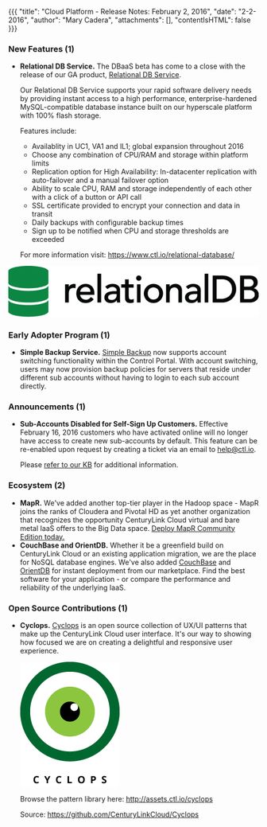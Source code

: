 {{{
"title": "Cloud Platform - Release Notes: February 2, 2016",
"date": "2-2-2016",
"author": "Mary Cadera",
"attachments": [],
"contentIsHTML": false
}}}

### New Features (1)

* __Relational DB Service.__ The DBaaS beta has come to a close with the release of our GA product, [Relational DB Service](https://www.ctl.io/relational-database/).  

	Our Relational DB Service supports your rapid software delivery needs by providing instant access to a high performance, enterprise-hardened MySQL-compatible database instance built on our hyperscale platform with 100% flash storage.  

	Features include:

	- Availablity in UC1, VA1 and IL1; global expansion throughout 2016
	- Choose any combination of CPU/RAM and storage within platform limits
	- Replication option for High Availability: In-datacenter replication with auto-failover and a manual failover option
	- Ability to scale CPU, RAM and storage independently of each other with a click of a button or API call 
	- SSL certificate provided to encrypt your connection and data in transit
	- Daily backups with configurable backup times
	- Sign up to be notified when CPU and storage thresholds are exceeded

	For more information visit: https://www.ctl.io/relational-database/

![Relational DB Logo](../images/2016-02-02-relational_db_logo.png)

### Early Adopter Program (1)

* __Simple Backup Service.__ [Simple Backup](https://www.ctl.io/simple-backup-service/) now supports account switching functionality within the Control Portal. With account switching, users may now provision backup policies for servers that reside under different sub accounts without having to login to each sub account directly.


### Announcements (1)

* __Sub-Accounts Disabled for Self-Sign Up Customers.__ Effective February 16, 2016 customers who have activated online will no longer have access to create new sub-accounts by default. This feature can be re-enabled upon request by creating a ticket via an email to help@ctl.io.

	Please [refer to our KB](https://www.ctl.io/knowledge-base/accounts-&-users/subaccounts-web-signup/) for additional information.

### Ecosystem (2)

* __MapR.__ We've added another top-tier player in the Hadoop space - MapR joins the ranks of Cloudera and Pivotal HD as yet another organization that recognizes the opportunity CenturyLink Cloud virtual and bare metal IaaS offers to the Big Data space.  [Deploy MapR Community Edition today.](https://www.ctl.io/knowledge-base/ecosystem-partners/marketplace-guides/getting-started-with-mapr-blueprint/)
* __CouchBase and OrientDB.__ Whether it be a greenfield build on CenturyLink Cloud or an existing application migration, we are the place for NoSQL database engines.  We've also added  [CouchBase](https://www.ctl.io/knowledge-base/ecosystem-partners/marketplace-guides/getting-started-with-couchbase/) and [OrientDB](https://www.ctl.io/knowledge-base/ecosystem-partners/marketplace-guides/getting-started-with-orientdb/#audience) for instant deployment from our marketplace.  Find the best software for your application - or compare the performance and reliability of the underlying IaaS.


### Open Source Contributions (1)

* __Cyclops.__ [Cyclops](https://github.com/CenturyLinkCloud/Cyclops) is an open source collection of UX/UI patterns that make up the CenturyLink Cloud user interface. It's our way to showing how focused we are on creating a delightful and responsive user experience. 

	![Cyclops Logo](../images/2016-02-02-cyclops_logo.png)

	Browse the pattern library here: http://assets.ctl.io/cyclops
	
	Source: https://github.com/CenturyLinkCloud/Cyclops